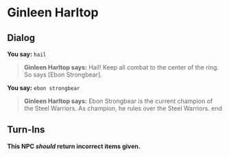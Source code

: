 # Ginleen Harltop


## Dialog

**You say:** `hail`



>**Ginleen Harltop says:** Hail!  Keep all combat to the center of the ring. So says [Ebon Strongbear].

**You say:** `ebon strongbear`



>**Ginleen Harltop says:** Ebon Strongbear is the current champion of the Steel Warriors. As champion, he rules over the Steel Warriors.
end



## Turn-Ins



**This NPC *should* return incorrect items given.**

